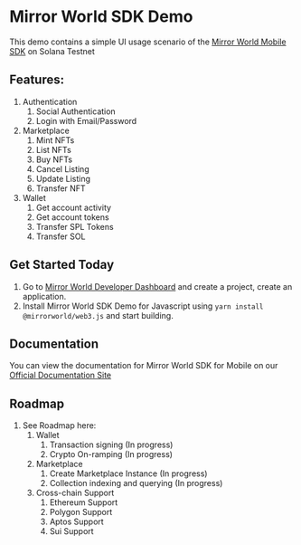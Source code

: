 # Mirror World SDK Demo 

This demo contains a simple UI usage scenario of the [Mirror World Mobile SDK](https://docs.mirrorworld.fun) on Solana Testnet

## Features:
1. Authentication
   1. Social Authentication
   2. Login with Email/Password
2. Marketplace
   1. Mint NFTs
   2. List NFTs
   3. Buy NFTs
   4. Cancel Listing
   5. Update Listing
   6. Transfer NFT
3. Wallet
   1. Get account activity
   2. Get account tokens
   3. Transfer SPL Tokens
   4. Transfer SOL

## Get Started Today
1. Go to [Mirror World Developer Dashboard](https://app.mirrorworld.fun) and create a project, create an application.
2. Install Mirror World SDK Demo for Javascript using `yarn install @mirrorworld/web3.js` and start building.

## Documentation
You can view the documentation for Mirror World SDK for Mobile on our [Official Documentation Site](https://docs.mirrorworld.fun)

## Roadmap
1. See Roadmap here:
   1. Wallet
      1. Transaction signing (In progress)
      2. Crypto On-ramping (In progress)
   2. Marketplace
      1. Create Marketplace Instance (In progress)
      2. Collection indexing and querying (In progress)
   3. Cross-chain Support
      1. Ethereum Support
      2. Polygon Support
      3. Aptos Support
      4. Sui Support